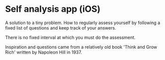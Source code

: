Self analysis app (iOS)
=======================

A solution to a tiny problem. How to regularly assess yourself by following a fixed list of questions and keep track of your answers.

There is no fixed interval at which you must do the assessment.

Inspiration and questions came from a relatively old book 'Think and Grow Rich' written by Napoleon Hill in 1937.



